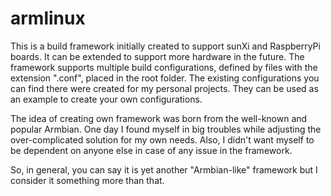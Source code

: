 # armlinux

This is a build framework initially created to support sunXi and RaspberryPi boards. It can be extended to support more hardware in the future. The framework supports multiple build configurations, defined by files with the extension ".conf", placed in the root folder. The existing configurations you can find there were created for my personal projects. They can be used as an example to create your own configurations.

The idea of creating own framework was born from the well-known and popular Armbian. One day I found myself in big troubles while adjusting the over-complicated solution for my own needs. Also, I didn't want myself to be dependent on anyone else in case of any issue in the framework.

So, in general, you can say it is yet another "Armbian-like" framework but I consider it something more than that.
